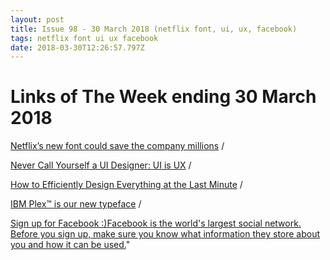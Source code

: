 ```yaml
---
layout: post
title: Issue 98 - 30 March 2018 (netflix font, ui, ux, facebook)
tags: netflix font ui ux facebook
date: 2018-03-30T12:26:57.797Z
---
```

# Links of The Week ending 30 March 2018

<a href="https://www.invisionapp.com/blog/netflix-new-font/" target="_blank">Netflix’s new font could save the company millions</a> / 

<a href="https://www.toptal.com/designers/ux/never-call-yourself-ui-designer" target="_blank">Never Call Yourself a UI Designer: UI is UX</a> / 

<a href="https://thedesignteam.io/how-to-efficiently-design-everything-at-the-last-minute-a8c5796b4738" target="_blank">How to Efficiently Design Everything at the Last Minute</a> / 

<a href="https://www.ibm.com/plex/" target="_blank">IBM Plex™ is our new typeface</a> /

<a href="https://signupforfacebook.org/" target="_blank">Sign up for Facebook :)Facebook is the world's largest social network. Before you sign up, make sure you know what information they store about you and how it can be used.</a>"